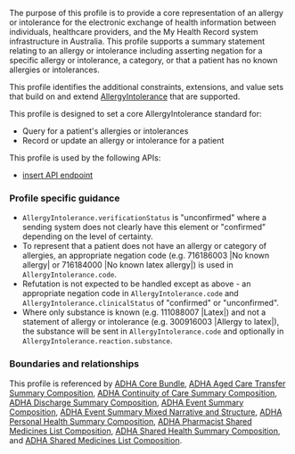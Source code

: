 The purpose of this profile is to provide a core representation of an allergy or intolerance for the electronic exchange of health information between individuals, healthcare providers, and the My Health Record system infrastructure in Australia. This profile supports a summary statement relating to an allergy or intolerance including asserting negation for a specific allergy or intolerance, a category, or that a patient has no known allergies or intolerances.

This profile identifies the additional constraints, extensions, and value sets that build on and extend [AllergyIntolerance](http://hl7.org/fhir/R4/allergyintolerance.html) that are supported. 

This profile is designed to set a core AllergyIntolerance standard for:
* Query for a patient's allergies or intolerances
* Record or update an allergy or intolerance for a patient

This profile is used by the following APIs:
* [insert API endpoint](StructureDefinition-TBD-1.html)


### Profile specific guidance
- `AllergyIntolerance.verificationStatus` is "unconfirmed" where a sending system does not clearly have this element or "confirmed" depending on the level of certainty.
- To represent that a patient does not have an allergy or category of allergies, an appropriate negation code (e.g. 716186003 \|No known allergy\| or 716184000 \|No known latex allergy\|) is used in `AllergyIntolerance.code`.
- Refutation is not expected to be handled except as above - an appropriate negation code in `AllergyIntolerance.code` and `AllergyIntolerance.clinicalStatus` of "confirmed" or "unconfirmed".
- Where only substance is known (e.g. 111088007 \|Latex\|) and not a statement of allergy or intolerance (e.g. 300916003 \|Allergy to latex\|), the substance will be sent in `AllergyIntolerance.code` and optionally in `AllergyIntolerance.reaction.substance`.


### Boundaries and relationships
This profile is referenced by 
[ADHA Core Bundle](StructureDefinition-dh-bundle-core-1.html), 
[ADHA Aged Care Transfer Summary Composition](StructureDefinition-dh-composition-acts-1.html), 
[ADHA Continuity of Care Summary Composition](StructureDefinition-dh-composition-cocs-1.html), 
[ADHA Discharge Summary Composition](StructureDefinition-dh-composition-ds-1.html), 
[ADHA Event Summary Composition](StructureDefinition-dh-composition-es-1.html), 
[ADHA Event Summary Mixed Narrative and Structure](StructureDefinition-dh-composition-es-mix-1.html), 
[ADHA Personal Health Summary Composition](StructureDefinition-dh-composition-phs-1.html), 
[ADHA Pharmacist Shared Medicines List Composition](StructureDefinition-dh-composition-psml-1.html), 
[ADHA Shared Health Summary Composition](StructureDefinition-dh-composition-shs-1.html), and
[ADHA Shared Medicines List Composition](StructureDefinition-dh-composition-sml-1.html). 



